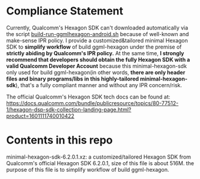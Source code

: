 # Compliance Statement

Currently, Qualcomm's Hexagon SDK can't downloaded automatically via the script [build-run-ggmlhexagon-android.sh](https://github.com/zhouwg/ggml-hexagon/blob/self-build/scripts/build-run-ggmlhexagon-android.sh) because of well-known and make-sense IPR policy. I provide a customized&tailored minimal Hexagon SDK to **simplify workflow** of build ggml-hexagon under the premise of **strictly abiding by Qualcomm's IPR policy.**  At the same time, **I strongly recommend that developers should obtain the fully Hexagon SDK with a valid Qualcomm Developer Account** because this minimal-hexagon-sdk only used for build ggml-hexagon(in other words, **there are only header files and binary programs/libs in this highly-tailored minimal-hexagon-sdk**), that's a fully compliant manner and without any IPR concern/risk.


The official Qualcomm's Hexagon SDK tech docs can be found at: https://docs.qualcomm.com/bundle/publicresource/topics/80-77512-1/hexagon-dsp-sdk-collection-landing-page.html?product=1601111740010422


# Contents in this repo

minimal-hexagon-sdk-6.2.0.1.xz: a customized/tailored Hexagon SDK from Qualcomm's official Hexagon SDK 6.2.0.1, size of this file is about 516M. the purpose of this file is to simplify workflow of build ggml-hexagon.
